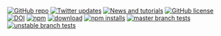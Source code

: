 <div class="links">

[![GitHub repo](https://img.shields.io/badge/repo-github-yellow.svg)](https://github.com/cytoscape/cytoscape.js)
[![Twitter updates](https://img.shields.io/badge/updates-twitter-yellow.svg)](https://twitter.com/cytoscapejs)
[![News and tutorials](https://img.shields.io/badge/news%20and%20tutorials-blog-yellow.svg)](https://blog.js.cytoscape.org)
[![GitHub license](https://img.shields.io/badge/license-MIT-blue.svg?maxAge=1)](https://raw.githubusercontent.com/cytoscape/cytoscape.js/master/LICENSE)
[![DOI](https://zenodo.org/badge/2255947.svg)](https://zenodo.org/badge/latestdoi/2255947)
[![npm](https://img.shields.io/npm/v/cytoscape.svg?maxAge=1)](https://www.npmjs.com/package/cytoscape)
[![download](https://img.shields.io/npm/v/cytoscape.svg?maxAge=1&label=download)](https://github.com/cytoscape/cytoscape.js/tree/master/dist)
[![npm installs](https://img.shields.io/npm/dm/cytoscape.svg?maxAge=1&label=npm%20installs)](https://www.npmjs.com/package/cytoscape)
[![master branch tests](https://img.shields.io/travis/cytoscape/cytoscape.js/master.svg?maxAge=1&label=master%20branch)](https://travis-ci.org/cytoscape/cytoscape.js)
[![unstable branch tests](https://img.shields.io/travis/cytoscape/cytoscape.js/unstable.svg?maxAge=1&label=unstable%20branch)](https://travis-ci.org/cytoscape/cytoscape.js)

</div>